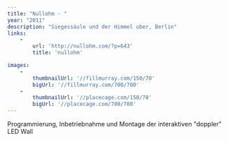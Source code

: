 ```yaml
---
title: "Nullohm - "
year: "2011"
description: "Siegessäule und der Himmel uber, Berlin"
links:
    -
        url: 'http://nullohm.com/?p=643'
        title: 'nullohm'

images:
    -
        thumbnailUrl: '//fillmurray.com/150/70'
        bigUrl: '//fillmurray.com/700/700'
    -
        thumbnailUrl: '//placecage.com/150/70'
        bigUrl: '//placecage.com/700/700'
---
```


Programmierung, Inbetriebnahme und Montage der interaktiven "doppler" LED Wall
